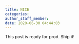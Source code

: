 ```yaml
---
title: NICE
categories:
author_staff_member:
date: 2020-06-30 04:44:03
---
```


This post is ready for prod. Ship it\!